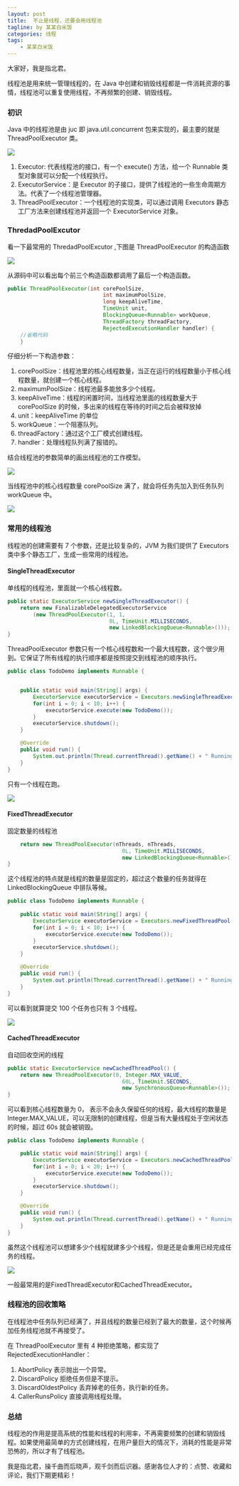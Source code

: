 ```yaml
---
layout: post
title:  不止是线程，还要会用线程池
tagline: by 某某白米饭
categories: 线程
tags: 
    - 某某白米饭
---
```



大家好，我是指北君。


线程池是用来统一管理线程的，在 Java 中创建和销毁线程都是一件消耗资源的事情，线程池可以重复使用线程，不再频繁的创建、销毁线程。

<!--more-->

### 初识
Java 中的线程池是由 juc 即 java.util.concurrent 包来实现的，最主要的就是 ThreadPoolExecutor 类。


![](http://www.javanorth.cn/assets/images/2021/threadPool/0.png)

1. Executor: 代表线程池的接口，有一个 execute() 方法，给一个 Runnable 类型对象就可以分配一个线程执行。
2. ExecutorService：是 Executor 的子接口，提供了线程池的一些生命周期方法。代表了一个线程池管理器。
3. ThreadPoolExecutor：一个线程池的实现类，可以通过调用 Executors 静态工厂方法来创建线程池并返回一个 ExecutorService 对象。

### ThredadPoolExcutor

看一下最常用的 ThredadPoolExcutor ,下图是 ThreadPoolExecutor 的构造函数

![](http://www.javanorth.cn/assets/images/2021/threadPool/1.png)

从源码中可以看出每个前三个构造函数都调用了最后一个构造函数。

```java
public ThreadPoolExecutor(int corePoolSize,
                              int maximumPoolSize,
                              long keepAliveTime,
                              TimeUnit unit,
                              BlockingQueue<Runnable> workQueue,
                              ThreadFactory threadFactory,
                              RejectedExecutionHandler handler) {
    //省略代码
    }
```

仔细分析一下构造参数：
1. corePoolSize：线程池里的核心线程数量，当正在运行的线程数量小于核心线程数量，就创建一个核心线程。
2. maximumPoolSize：线程池最多能放多少个线程。
3. keepAliveTime：线程的闲置时间，当线程池里面的线程数量大于 corePoolSize 的时候，多出来的线程在等待的时间之后会被释放掉
4. unit：keepAliveTime 的单位
5. workQueue：一个阻塞队列。
6. threadFactory：通过这个工厂模式创建线程。
7. handler：处理线程队列满了报错的。

结合线程池的参数简单的画出线程池的工作模型。

![](http://www.javanorth.cn/assets/images/2021/threadPool/2.png)

当线程池中的核心线程数量 corePoolSize 满了，就会将任务先加入到任务队列 workQueue 中。

![](http://www.javanorth.cn/assets/images/2021/threadPool/6.png)


### 常用的线程池

线程池的创建需要有 7 个参数，还是比较复杂的，JVM 为我们提供了 Executors 类中多个静态工厂，生成一些常用的线程池。

#### SingleThreadExecutor

单线程的线程池，里面就一个核心线程数。

```java
public static ExecutorService newSingleThreadExecutor() {
    return new FinalizableDelegatedExecutorService
        (new ThreadPoolExecutor(1, 1,
                                0L, TimeUnit.MILLISECONDS,
                                new LinkedBlockingQueue<Runnable>()));
}
```
ThreadPoolExecutor 参数只有一个核心线程数和一个最大线程数，这个很少用到。它保证了所有线程的执行顺序都是按照提交到线程池的顺序执行。

```java
public class TodoDemo implements Runnable {


    public static void main(String[] args) {
        ExecutorService executorService = Executors.newSingleThreadExecutor();
        for(int i = 0; i < 10; i++) {
            executorService.execute(new TodoDemo());
        }
        executorService.shutdown();
    }

    @Override
    public void run() {
        System.out.println(Thread.currentThread().getName() + " Running");
    }
}
```

只有一个线程在跑。

![](http://www.javanorth.cn/assets/images/2021/threadPool/3.png)


#### FixedThreadExecutor 

固定数量的线程池

```java
    return new ThreadPoolExecutor(nThreads, nThreads,
                                    0L, TimeUnit.MILLISECONDS,
                                    new LinkedBlockingQueue<Runnable>());
}
```

这个线程池的特点就是线程的数量是固定的，超过这个数量的任务就得在 LinkedBlockingQueue 中排队等候。

```java
public class TodoDemo implements Runnable {
    
    public static void main(String[] args) {
        ExecutorService executorService = Executors.newFixedThreadPool(3);
        for(int i = 0; i < 10; i++) {
            executorService.execute(new TodoDemo());
        }
        executorService.shutdown();
    }

    @Override
    public void run() {
        System.out.println(Thread.currentThread().getName() + " Running");
    }
}
```

可以看到就算提交 100 个任务也只有 3 个线程。

![](http://www.javanorth.cn/assets/images/2021/threadPool/4.png)

#### CachedThreadExecutor 

自动回收空闲的线程

```java
public static ExecutorService newCachedThreadPool() {
    return new ThreadPoolExecutor(0, Integer.MAX_VALUE,
                                    60L, TimeUnit.SECONDS,
                                    new SynchronousQueue<Runnable>());
}
```

可以看到核心线程数量为 0， 表示不会永久保留任何的线程，最大线程的数量是 Integer.MAX_VALUE，可以无限制的创建线程，但是当有大量线程处于空闲状态的时候，超过 60s 就会被销毁。

```java
public class TodoDemo implements Runnable {

    public static void main(String[] args) {
        ExecutorService executorService = Executors.newCachedThreadPool();
        for(int i = 0; i < 20; i++) {
            executorService.execute(new TodoDemo());
        }
        executorService.shutdown();
    }

    @Override
    public void run() {
        System.out.println(Thread.currentThread().getName() + " Running");
    }
}
```

虽然这个线程池可以想建多少个线程就建多少个线程，但是还是会重用已经完成任务的线程。

![](http://www.javanorth.cn/assets/images/2021/threadPool/5.png)

一般最常用的是FixedThreadExecutor和CachedThreadExecutor。

### 线程池的回收策略

在线程池中任务队列已经满了，并且线程的数量已经到了最大的数量，这个时候再加任务线程池就不再接受了。

在 ThreadPoolExecutor 里有 4 种拒绝策略，都实现了 RejectedExecutionHandler：
1. AbortPolicy 表示抛出一个异常。
2. DiscardPolicy 拒绝任务但是不提示。
3. DiscardOldestPolicy 丢弃掉老的任务，执行新的任务。
4. CallerRunsPolicy 直接调用线程处理。

### 总结

线程池的作用是提高系统的性能和线程的利用率，不再需要频繁的创建和销毁线程。如果使用最简单的方式创建线程，在用户量巨大的情况下，消耗的性能是非常恐怖的，所以才有了线程池。

我是指北君，操千曲而后晓声，观千剑而后识器。感谢各位人才的：点赞、收藏和评论，我们下期更精彩！

